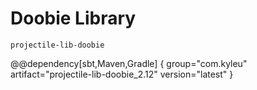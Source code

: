 # Doobie Library

`projectile-lib-doobie`

@@dependency[sbt,Maven,Gradle] {
  group="com.kyleu"
  artifact="projectile-lib-doobie_2.12"
  version="latest"
}
